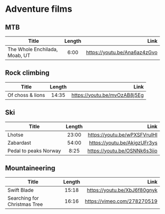 # Adventure films

## MTB

| Title                                                      | Length           | Link                                                    |
| -----------------------------------------------------------|:----------------:| -------------------------------------------------------:|
|  The Whole Enchilada, Moab, UT                             | 6:00             | <https://youtu.be/Ana6az4zGvo>                          |

## Rock climbing

| Title                                                      | Length           | Link                                                    |
| -----------------------------------------------------------|:----------------:| -------------------------------------------------------:|
|  Of choss & lions                                          | 14:35            | <https://youtu.be/mvOzAB8j5Eg>                          |

## Ski

| Title                                                      | Length           | Link                                                    |
| -----------------------------------------------------------|:----------------:| -------------------------------------------------------:|
|  Lhotse                                                    | 23:00            | <https://youtu.be/wPXSFVruIHI>                          |
|  Zabardast                                                 | 54:00            | <https://youtu.be/AkigzUFr3ys>                          |
|  Pedal to peaks Norway                                     | 8:25             | <https://youtu.be/OSNNk6s3iio>                          |


## Mountaineering

| Title                                                      | Length           | Link                                                    |
| -----------------------------------------------------------|:----------------:| -------------------------------------------------------:|
|  Swift Blade                                               | 15:18            | <https://youtu.be/XbJ6f80gnyk>                          |
|  Searching for Christmas Tree                              | 16:16            | <https://vimeo.com/278270519>                           |

